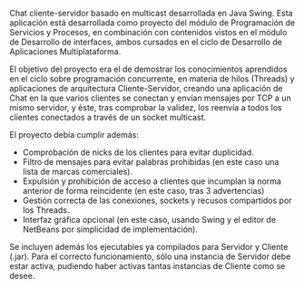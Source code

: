 Chat cliente-servidor basado en multicast desarrollada en Java Swing.
Esta aplicación está desarrollada como proyecto del módulo de Programación de Servicios y Procesos, en combinación con contenidos vistos en el módulo de Desarrollo de interfaces, ambos cursados en el ciclo de Desarrollo de Aplicaciones Multiplataforma.

El objetivo del proyecto era el de demostrar los conocimientos aprendidos en el ciclo sobre programación concurrente, en materia de hilos (Threads) y aplicaciones de arquitectura Cliente-Servidor, creando una aplicación de Chat en la que varios clientes se conectan y envían mensajes por TCP a un mismo servidor, y éste, tras comprobar la validez, los reenvía a todos los clientes conectados a través de un socket multicast.

El proyecto debía cumplir además:
- Comprobación de nicks de los clientes para evitar duplicidad.
- Filtro de mensajes para evitar palabras prohibidas (en este caso una lista de marcas comerciales).
- Expulsión y prohibición de acceso a clientes que incumplan la norma anterior de forma reincidente (en este caso, tras 3 advertencias)
- Gestión correcta de las conexiones, sockets y recusos compartidos por los Threads.
- Interfaz gráfica opcional (en este caso, usando Swing y el editor de NetBeans por simplicidad de implementación).

Se incluyen además los ejecutables ya compilados para Servidor y Cliente (.jar). Para el correcto funcionamiento, sólo una instancia de Servidor debe estar activa, pudiendo haber activas tantas instancias de Cliente como se desee.
